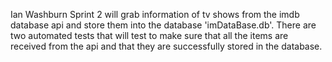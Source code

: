 Ian Washburn
Sprint 2 will grab information of tv shows from the imdb database api and store 
them into the database 'imDataBase.db'. There are two automated tests that will test
to make sure that all the items are received from the api and that they are successfully
stored in the database.
